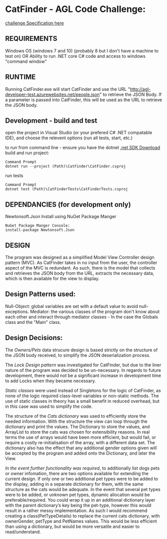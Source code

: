 # CatFinder - AGL Code Challenge:

[challenge Specification here](http://agl-developer-test.azurewebsites.net)

## REQUIREMENTS
Windows OS (windows 7 and 10) (probably 8 but I don't have a machine to test on)
OR Ability to run .NET core C# code and access to windows "command window"


## RUNTIME
Running CatFinder.exe will start CatFinder and use the URL "http://agl-developer-test.azurewebsites.net/people.json" to retrieve the JSON Body.
If a parameter is passed into CatFinder, this will be used as the URL to retrieve the JSON body.

## Development - build and test
open the project in Visual Studio (or your prefered C# .NET compatable IDE), and choose the relevent options (run all tests, start, etc.)

to run from command line - ensure you have the dotnet [ .net SDK Download ](https://download.visualstudio.microsoft.com/download/pr/f96333a0-ed33-4ebd-9e48-8608bb62e874/525197a37079042c52003753049e443c/dotnet-sdk-2.2.402-osx-gs-x64.pkg) 
build and run project:
```
Command Prompt
dotnet run --project (Path)\CatFinder\CatFinder.csproj
```

run tests
```
Command Prompt
dotnet test (Path)\CatFinderTests\CatFinderTests.csproj
```



## DEPENDANCIES (for development only)
Newtonsoft.Json
Install using NuGet Package Manger
```
NuGet Package Manger Console: 
install-package Newtonsoft.Json
```

## DESIGN
The program was designed as a simplified Model View Controller design pattern (MVC). As CatFinder takes in no input from the user, the controller aspect of the MVC is redundant. As such, there is the model that collects and retrieves the JSON body from the URL, extracts the necessary data, which is then available for the view to display. 

## Design Patterns used:
Null-Object: global variables are set with a default value to avoid null-exceptions. 
Mediator: the various classes of the program don't know about each other and interact through mediator classes - In the case the Globals class and the "Main" class.


## Design Decisions:
The *Owners/Pets* data strucure design is based strictly on the structure of the JSON body received, to simplify the JSON deserialization process.

The *Lock Design pattern* was investigated for CatFinder, but due to the liner nature of the program was decided to be un-necessary. In regards to future development, there would not be a significant increase in development time to add Locks when they became necessary. 

*Static classes* were used instead of Singletons for the logic of CatFinder, as none of the logic required class-level variables or non-static methods. The use of static classes in theory has a small benefit in reduced overhead, but in this case was used to simplify the code.

The structure of the *Cats dictionary* was used to efficiently store the needed information. With the structure the view can loop through the dictionary and print the values. The Dictionary to store the values, and ArrayList to store the cats was chosen for extensibility reasons. In real terms the use of arrays would have been more efficient, but would fail, or require a costly re-initialisation of the array, with a different data set.
The dictionary also has the effect that any additional gender options given will be accepted by the program and added onto the Dictionary, and later the View.

*In the event further functionality was required*, to additionally list dogs pets or owner infomation, there are two options available for extending the current design. 
If only one or two additional pet types were to be added to the display, adding in a separate dictionary for them, with the same structure as the cats would be adequate. In the event that several pet types were to be added, or unknown pet types, dynamic allocation would be preferable/required. You could wrap it up in an additional dictionary layer with the parent dictionary’s key being the pet-type, however this would result in a rather messy implementation. As such I would recommend creating a class(PetTypeDetails) to replace the current cats dictionary, with ownerGender, petType and PetNames values. This would be less efficient than using a dictionary, but would be more versatile and easier to read/understand.
